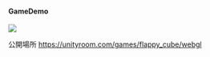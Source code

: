 #### GameDemo

![](https://raw.githubusercontent.com/wiki/ink3638442/FlappyCube/images/demo.gif)

公開場所
<https://unityroom.com/games/flappy_cube/webgl>